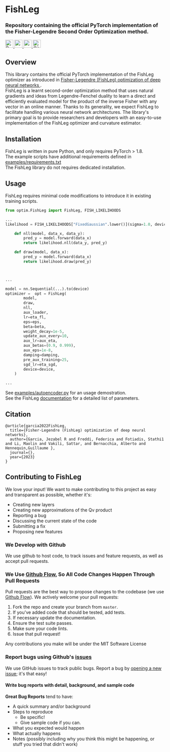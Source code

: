 <h1>FishLeg</h1>

<h3>Repository containing the official PyTorch implementation of the Fisher-Legendre Second Order Optimization method. </h3>

<p>
    <a href="https://mtkresearch.github.io/FishLeg/">
        <img alt="Documentation" src="https://img.shields.io/badge/documentation-informational?&style=for-the-badge&logo=read-the-docs" height=25>
    </a>
    <a href="https://github.com/mtkresearch/FishLeg/issues">
        <img src="https://img.shields.io/badge/technical%20support-red?style=for-the-badge&logo=github" height=25>
    </a>
    <a href="https://github.com/mtkresearch/FishLeg/issues">
        <img src="https://img.shields.io/badge/release-v1.0-blue?style=for-the-badge" height=25>
    </a>
    <a href="https://github.com/mtkresearch/FishLeg/blob/main/LICENSE">
        <img alt="GitHub" src="https://img.shields.io/badge/License-apache--2.0-red?style=for-the-badge" height=25>
    </a>
 <!--    [![arxiv.org](http://img.shields.io/badge/cs.CV-arXivnumber.svg)](https://openreview.net/pdf?id=c9lAOPvQHS)
    <a> -->
    </a>
</p>

## Overview
This library contains the official PyTorch implementation of the FishLeg optimizer as introduced in [Fisher-Legendre (FishLeg) optimization of deep neural networks ](https://openreview.net/pdf?id=c9lAOPvQHS).<br />
FishLeg is a learnt second-order optimization method that uses natural gradients and ideas from Legendre-Fenchel duality to learn a direct and efficiently evaluated model for the product of the inverse Fisher with any vector in an online manner. Thanks to its generality, we expect FishLeg to facilitate handling various neural network architectures. The library's primary goal is to provide researchers and developers with an easy-to-use implementation of the FishLeg optimizer and curvature estimator.
## Installation
FishLeg is written in pure Python, and only requires PyTorch > 1.8.<br />
The example scripts have additional requirements defined in [examples/requirements.txt](examples/requirements.txt)<br />
The FishLeg library do not requires dedicated installation. <br />

## Usage
FishLeg requires minimal code modifications to introduce it in existing training scripts. 
```Python
from optim.FishLeg import FishLeg, FISH_LIKELIHOODS

...
likelihood = FISH_LIKELIHOODS["FixedGaussian".lower()](sigma=1.0, device=device)

    def nll(model, data_x, data_y):
        pred_y = model.forward(data_x)
        return likelihood.nll(data_y, pred_y)

    def draw(model, data_x):
        pred_y = model.forward(data_x)
        return likelihood.draw(pred_y)



...

model = nn.Sequential(...).to(device)
optimizer =  opt = FishLeg(
        model,
        draw,
        nll,
        aux_loader,
        lr=eta_fl,
        eps=eps,
        beta=beta,
        weight_decay=1e-5,
        update_aux_every=10,
        aux_lr=aux_eta,
        aux_betas=(0.9, 0.999),
        aux_eps=1e-8,
        damping=damping,
        pre_aux_training=25,
        sgd_lr=eta_sgd,
        device=device,
    )

...
```



See [examples/autoencoder.py](examples/autoencoder.py) for an usage demostration. <br />
See the FishLeg [documentation](https://mtkresearch.github.io) for a detailed list of parameters.
 

## Citation
```
@article{garcia2022FishLeg,
  title={Fisher-Legendre (FishLeg) optimization of deep neural networks},
  author={Garcia, Jezabel R and Freddi, Federica and Fotiadis, Stathi1 and Li, Maolin and Vakili, Sattar, and Bernacchia, Alberto and Hennequin,Guillaume },
  journal={},
  year={2023}
}
```

## Contributing to FishLeg
We love your input! We want to make contributing to this project as easy and transparent as possible, whether it's:

- Creating new layers
- Creating new approximations of the Qv product
- Reporting a bug
- Discussing the current state of the code
- Submitting a fix
- Proposing new features

### We Develop with Github
We use github to host code, to track issues and feature requests, as well as accept pull requests.

### We Use [Github Flow](https://guides.github.com/introduction/flow/index.html), So All Code Changes Happen Through Pull Requests
Pull requests are the best way to propose changes to the codebase (we use [Github Flow](https://guides.github.com/introduction/flow/index.html)). We actively welcome your pull requests:

1. Fork the repo and create your branch from `master`.
2. If you've added code that should be tested, add tests.
3. If necessary update the documentation.
4. Ensure the test suite passes.
5. Make sure your code lints.
6. Issue that pull request!

Any contributions you make will be under the MIT Software License


### Report bugs using Github's [issues](https://github.com/mtkresearch/FishLeg/issues)
We use GitHub issues to track public bugs. Report a bug by [opening a new issue](); it's that easy!

#### Write bug reports with detail, background, and sample code

**Great Bug Reports** tend to have:

- A quick summary and/or background
- Steps to reproduce
  - Be specific!
  - Give sample code if you can.
- What you expected would happen
- What actually happens
- Notes (possibly including why you think this might be happening, or stuff you tried that didn't work)


